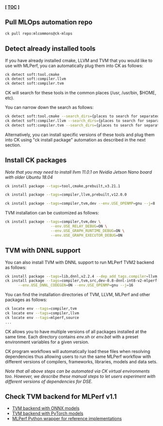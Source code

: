 **[ [TOC](../README.md) ]**

## Pull MLOps automation repo

```bash
ck pull repo:mlcommons@ck-mlops
```

## Detect already installed tools

If you have already installed cmake, LLVM and TVM that you would like to use with MLPerf,
you can automatically plug them into CK as follows:
```bash
ck detect soft:tool.cmake
ck detect soft:compiler.llvm
ck detect soft:compiler.tvm
```

CK will search for these tools in the common places (/usr, /usr/bin, $HOME, etc).

You can narrow down the search as follows:
```bash
ck detect soft:tool.cmake --search_dirs={places to search for separated by comma}
ck detect soft:compiler.llvm --search_dirs={places to search for separated by comma}
ck detect soft:compiler.tvm --search_dirs={places to search for separated by comma}
```

Alternatively, you can install specific versions of these tools and plug them into CK
using "ck install package" automation as described in the next section.

## Install CK packages

*Note that you may need to install llvm 11.0.1 on Nvidia Jetson Nano board with older Ubuntu 18.04*


```bash
ck install package --tags=tool,cmake,prebuilt,v3.21.1

ck install package --tags=compiler,llvm,prebuilt,v12.0.0

ck install package --tags=compiler,tvm,dev --env.USE_OPENMP=gnu --j=8

```

TVM installation can be customized as follows:
```bash
ck install package --tags=compiler,tvm,dev \
                     --env.USE_RELAY_DEBUG=ON \
                     --env.USE_GRAPH_RUNTIME_DEBUG=ON \
                     --env.USE_GRAPH_EXECUTOR_DEBUG=ON
```

## TVM with DNNL support 
You can also install TVM with DNNL support to run MLPerf TVM2 backend as follows:
```bash
ck install package --tags=lib,dnnl,v2.2.4 --dep_add_tags.compiler=llvm
ck install package --tags=compiler,tvm,src,dev-0.8-dnnl-int8-v2-mlperf-1.1 \
      --env.USE_DNNL_CODEGEN=ON --env.USE_OPENMP=gnu --j=16
```

You can find the installation directories of TVM, LLVM, MLPerf and other packages as follows:
```bash
ck locate env --tags=compiler,tvm
ck locate env --tags=compiler,llvm
ck locate env --tags=mlperf,source
...
```

CK allows you to have multiple versions of all packages installed at the same time.
Each directory contains *env.sh* or *env.bat* with a preset environment variables
for a given version. 

CK program workflows will automatically load these files when resolving dependencies
thus allowing users to run the same MLPerf workflow with different versions
of compilers, frameworks, libraries, models and data sets.

*Note that all above steps can be automated via CK virtual environments too.
 However, we describe these manual steps to let users experiment 
 with different versions of dependencies for DSE.* 


## Check TVM backend for MLPerf v1.1

* [TVM backend with ONNX models](https://github.com/octoml/mlcommons-inference/blob/r1.1/vision/classification_and_detection/python/backend_tvm_onnx.py)
* [TVM backend with PyTorch models](https://github.com/octoml/mlcommons-inference/blob/r1.1/vision/classification_and_detection/python/backend_tvm_pytorch.py)
* [MLPerf Python wrapper for reference implementations](https://github.com/octoml/mlcommons-inference/blob/r1.1/vision/classification_and_detection/python/main.py)
